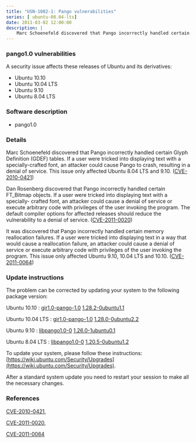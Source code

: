 ```yaml
---
title: "USN-1082-1: Pango vulnerabilities"
series: [ ubuntu-08.04-lts]
date: 2011-03-02 12:00:00
description: |
    Marc Schoenefeld discovered that Pango incorrectly handled certain Glyph Definition (GDEF) tables. If a user were tricked into displaying text with a specially-crafted font, an attacker could cause Pango to crash, resulting in a denial of service. This issue only affected Ubuntu 8.04 LTS and 9.10. ([CVE-2010-0421](http://people.ubuntu.com/~ubuntu-security/cve/CVE-2010-0421))
--- 
```

 
### pango1.0 vulnerabilities

A security issue affects these releases of Ubuntu and its derivatives:

* Ubuntu 10.10
* Ubuntu 10.04 LTS
* Ubuntu 9.10
* Ubuntu 8.04 LTS

### Software description

* pango1.0 

### Details

Marc Schoenefeld discovered that Pango incorrectly handled certain Glyph Definition (GDEF) tables. If a user were tricked into displaying text with a specially-crafted font, an attacker could cause Pango to crash, resulting in a denial of service. This issue only affected Ubuntu 8.04 LTS and 9.10. ([CVE-2010-0421](http://people.ubuntu.com/~ubuntu-security/cve/CVE-2010-0421))

Dan Rosenberg discovered that Pango incorrectly handled certain FT_Bitmap objects. If a user were tricked into displaying text with a specially- crafted font, an attacker could cause a denial of service or execute arbitrary code with privileges of the user invoking the program. The default compiler options for affected releases should reduce the vulnerability to a denial of service. ([CVE-2011-0020](http://people.ubuntu.com/~ubuntu-security/cve/CVE-2011-0020))

It was discovered that Pango incorrectly handled certain memory reallocation failures. If a user were tricked into displaying text in a way that would cause a reallocation failure, an attacker could cause a denial of service or execute arbitrary code with privileges of the user invoking the program. This issue only affected Ubuntu 9.10, 10.04 LTS and 10.10. ([CVE-2011-0064](http://people.ubuntu.com/~ubuntu-security/cve/CVE-2011-0064)) 

### Update instructions

The problem can be corrected by updating your system to the following package version:

Ubuntu 10.10
 : [gir1.0-pango-1.0](https://launchpad.net/ubuntu/+source/pango1.0) <span> [1.28.2-0ubuntu1.1](https://launchpad.net/ubuntu/+source/pango1.0/1.28.2-0ubuntu1.1) </span> 

Ubuntu 10.04 LTS
 : [gir1.0-pango-1.0](https://launchpad.net/ubuntu/+source/pango1.0) <span> [1.28.0-0ubuntu2.2](https://launchpad.net/ubuntu/+source/pango1.0/1.28.0-0ubuntu2.2) </span> 

Ubuntu 9.10
 : [libpango1.0-0](https://launchpad.net/ubuntu/+source/pango1.0) <span> [1.26.0-1ubuntu0.1](https://launchpad.net/ubuntu/+source/pango1.0/1.26.0-1ubuntu0.1) </span> 

Ubuntu 8.04 LTS
 : [libpango1.0-0](https://launchpad.net/ubuntu/+source/pango1.0) <span> [1.20.5-0ubuntu1.2](https://launchpad.net/ubuntu/+source/pango1.0/1.20.5-0ubuntu1.2) </span> 

To update your system, please follow these instructions: [https://wiki.ubuntu.com/Security/Upgrades](https://wiki.ubuntu.com/Security/Upgrades).

After a standard system update you need to restart your session to make all the necessary changes. 

### References

 [CVE-2010-0421](http://people.ubuntu.com/~ubuntu-security/cve/CVE-2010-0421), 

 [CVE-2011-0020](http://people.ubuntu.com/~ubuntu-security/cve/CVE-2011-0020), 

 [CVE-2011-0064](http://people.ubuntu.com/~ubuntu-security/cve/CVE-2011-0064)
 
